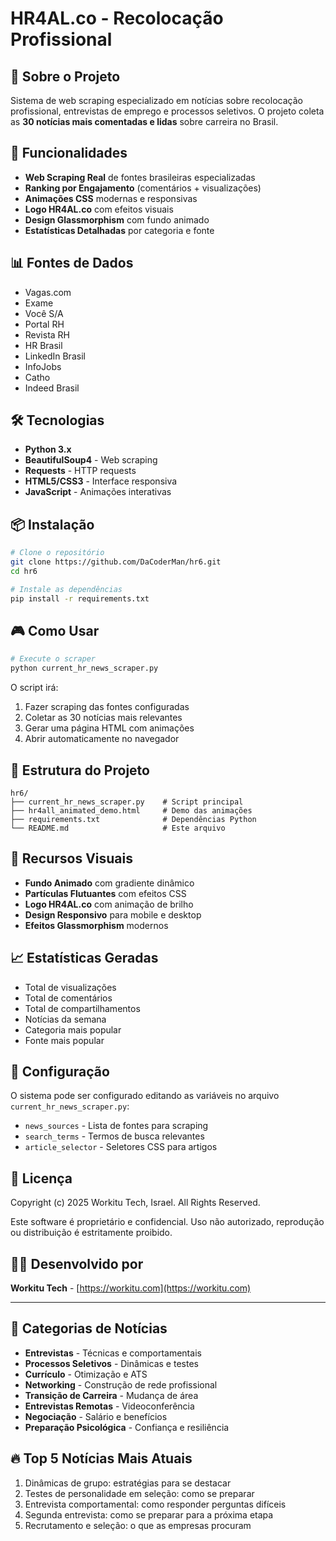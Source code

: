# HR4AL.co - Recolocação Profissional

## 🎯 Sobre o Projeto

Sistema de web scraping especializado em notícias sobre recolocação profissional, entrevistas de emprego e processos seletivos. O projeto coleta as **30 notícias mais comentadas e lidas** sobre carreira no Brasil.

## 🚀 Funcionalidades

- **Web Scraping Real** de fontes brasileiras especializadas
- **Ranking por Engajamento** (comentários + visualizações)
- **Animações CSS** modernas e responsivas
- **Logo HR4AL.co** com efeitos visuais
- **Design Glassmorphism** com fundo animado
- **Estatísticas Detalhadas** por categoria e fonte

## 📊 Fontes de Dados

- Vagas.com
- Exame
- Você S/A
- Portal RH
- Revista RH
- HR Brasil
- LinkedIn Brasil
- InfoJobs
- Catho
- Indeed Brasil

## 🛠️ Tecnologias

- **Python 3.x**
- **BeautifulSoup4** - Web scraping
- **Requests** - HTTP requests
- **HTML5/CSS3** - Interface responsiva
- **JavaScript** - Animações interativas

## 📦 Instalação

```bash
# Clone o repositório
git clone https://github.com/DaCoderMan/hr6.git
cd hr6

# Instale as dependências
pip install -r requirements.txt
```

## 🎮 Como Usar

```bash
# Execute o scraper
python current_hr_news_scraper.py
```

O script irá:
1. Fazer scraping das fontes configuradas
2. Coletar as 30 notícias mais relevantes
3. Gerar uma página HTML com animações
4. Abrir automaticamente no navegador

## 📁 Estrutura do Projeto

```
hr6/
├── current_hr_news_scraper.py    # Script principal
├── hr4all_animated_demo.html     # Demo das animações
├── requirements.txt              # Dependências Python
└── README.md                     # Este arquivo
```

## 🎨 Recursos Visuais

- **Fundo Animado** com gradiente dinâmico
- **Partículas Flutuantes** com efeitos CSS
- **Logo HR4AL.co** com animação de brilho
- **Design Responsivo** para mobile e desktop
- **Efeitos Glassmorphism** modernos

## 📈 Estatísticas Geradas

- Total de visualizações
- Total de comentários
- Total de compartilhamentos
- Notícias da semana
- Categoria mais popular
- Fonte mais popular

## 🔧 Configuração

O sistema pode ser configurado editando as variáveis no arquivo `current_hr_news_scraper.py`:

- `news_sources` - Lista de fontes para scraping
- `search_terms` - Termos de busca relevantes
- `article_selector` - Seletores CSS para artigos

## 📄 Licença

Copyright (c) 2025 Workitu Tech, Israel. All Rights Reserved.

Este software é proprietário e confidencial. Uso não autorizado, reprodução ou distribuição é estritamente proibido.

## 👨‍💻 Desenvolvido por

**Workitu Tech** - [https://workitu.com](https://workitu.com)

---

## 🎯 Categorias de Notícias

- **Entrevistas** - Técnicas e comportamentais
- **Processos Seletivos** - Dinâmicas e testes
- **Currículo** - Otimização e ATS
- **Networking** - Construção de rede profissional
- **Transição de Carreira** - Mudança de área
- **Entrevistas Remotas** - Videoconferência
- **Negociação** - Salário e benefícios
- **Preparação Psicológica** - Confiança e resiliência

## 🔥 Top 5 Notícias Mais Atuais

1. Dinâmicas de grupo: estratégias para se destacar
2. Testes de personalidade em seleção: como se preparar
3. Entrevista comportamental: como responder perguntas difíceis
4. Segunda entrevista: como se preparar para a próxima etapa
5. Recrutamento e seleção: o que as empresas procuram
